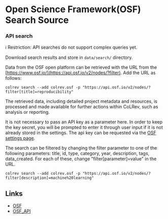 # Open Science Framework(OSF) Search Source
 
### API search
 
ℹ️ Restriction: API searches do not support complex queries yet.
 
Download search results and store in `data/search/` directory.
 
Data from the OSF open platform can be retrieved with the URL from the [https://www.osf.io/](https://api.osf.io/v2/nodes/?filter). Add the URL as follows:
 
```
colrev search --add colrev.osf -p "https://api.osf.io/v2/nodes/?filter[title]=reproducibility"
```
 
The retrieved data, including detailed project metadata and resources, is processed and made available for further actions within CoLRev, such as analysis or reporting.
 
It is not necessary to pass an API key as a parameter here. In order to keep the key secret, you will be prompted to enter it through user input if it is not already stored in the settings. The api key can be requested via the [OSF settings page](https://accounts.osf.io/login?service=https://osf.io/settings/tokens/).
 
The search can be filtered by changing the filter parameter to one of the following parameters: title, id, type, category, year, description, tags, data_created. For each of these, change "filter[parameter]=value" in the URL.
 
```
colrev search --add colrev.osf -p "https://api.osf.io/v2/nodes/?filter[description]=machine%20learning"
```
 
## Links
 
- [OSF](https://osf.io/)
- [OSF_API](https://developer.osf.io/)
